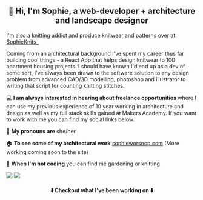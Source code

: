 <h2 align="center">  👋 Hi, I'm Sophie, a web-developer + architecture and landscape designer </h2>

I'm also a knitting addict and produce knitwear and patterns over at [SophieKnits_](https://www.instagram.com/sophieknits_)

Coming from an architectural background I've spent my career thus far building cool things - a React App that helps design knitwear to 100 apartment housing projects. I should have known I'd end up as a dev of some sort, I've always been drawn to the software solution to any design problem
from advanced CAD/3D modelling, photoshop and illustrator to writing that script for counting knitting stitches.


 💻 **I am always interested in hearing about freelance opportunities** where I can use my previous experience of 10 year working in architecture and design as well as my full stack skills gained at Makers Academy. If you want to work with me you can find my social links below.
 

 👩  **My pronouns are**  she/her
 
 🏠  **To see some of my architectural work** [sophieworsnop.com](https://sophieworsnop.com) (More working coming soon to the site)

 🌿 **When I'm not coding** you can find me gardening or knitting
 
[<img src="https://img.shields.io/badge/LinkedIn-0077B5?style=for-the-badge&logo=linkedin&logoColor=white" />](https://www.linkedin.com/in/sophieworsnop/) 
[<img src="https://img.shields.io/badge/Gmail-D14836?style=for-the-badge&logo=gmail&logoColor=white" />](mailto:sophie.g.worsnop@gmail.com) 
 

 <h4 align="center">   ⬇️   Checkout what I've been working on   ⬇️ </h4>
 
